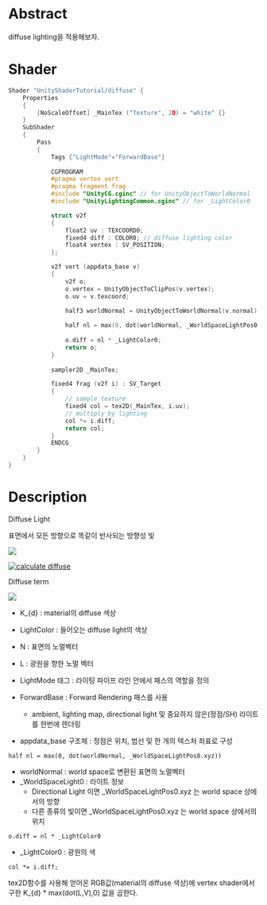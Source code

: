 # Abstract

diffuse lighting을 적용해보자.

# Shader

```c
Shader "UnityShaderTutorial/diffuse" {
    Properties
    {
        [NoScaleOffset] _MainTex ("Texture", 2D) = "white" {}
    }
    SubShader
    {
        Pass
        {
            Tags {"LightMode"="ForwardBase"}
        
            CGPROGRAM
            #pragma vertex vert
            #pragma fragment frag
            #include "UnityCG.cginc" // for UnityObjectToWorldNormal
            #include "UnityLightingCommon.cginc" // for _LightColor0

            struct v2f
            {
                float2 uv : TEXCOORD0;
                fixed4 diff : COLOR0; // diffuse lighting color
                float4 vertex : SV_POSITION;
            };

            v2f vert (appdata_base v)
            {
                v2f o;
                o.vertex = UnityObjectToClipPos(v.vertex);
                o.uv = v.texcoord;

                half3 worldNormal = UnityObjectToWorldNormal(v.normal);
               
                half nl = max(0, dot(worldNormal, _WorldSpaceLightPos0.xyz));
                
                o.diff = nl * _LightColor0;
                return o;
            }
            
            sampler2D _MainTex;

            fixed4 frag (v2f i) : SV_Target
            {
                // sample texture
                fixed4 col = tex2D(_MainTex, i.uv);
                // multiply by lighting
                col *= i.diff;
                return col;
            }
            ENDCG
        }
    }
}
```

# Description


Diffuse Light

표면에서 모든 방향으로 똑같이 반사되는 방향성 빛

![](http://developer.download.nvidia.com/CgTutorial/elementLinks/fig5_7.jpg)


[![calculate diffuse](http://developer.download.nvidia.com/CgTutorial/elementLinks/fig5_9.jpg)](http://developer.download.nvidia.com/CgTutorial/cg_tutorial_chapter05.html)

Diffuse term

![](/Assets/Tutorials/basic_light/diffuse_eq.png)

* K_{d} : material의 diffuse 색상
* LightColor : 들어오는 diffuse light의 색상
* N : 표면의 노멀벡터
* L : 광원을 향한 노멀 벡터

* LightMode 태그 : 라이팅 파이프 라인 안에서 패스의 역할을 정의
* ForwardBase : Forward Rendering 패스를 사용
    * ambient, lighting map, directional light 및 중요하지 않은(정점/SH) 라이트를 한번에 렌더링
* appdata_base 구조체 : 정점은 위치, 법선 및 한 개의 텍스처 좌표로 구성


```
half nl = max(0, dot(worldNormal, _WorldSpaceLightPos0.xyz))
```
* worldNormal : world space로 변환된 표면의 노멀벡터
* _WorldSpaceLight0 : 라이트 정보
    * Directional Light 이면 _WorldSpaceLightPos0.xyz 는 world space 상에서의 방향
    * 다른 종류의 빛이면 _WorldSpaceLightPos0.xyz 는 world space 상에서의 위치


```
o.diff = nl * _LightColor0
```
* _LightColor0 : 광원의 색

```
col *= i.diff;
```
tex2D함수를 사용해 얻어온 RGB값(material의 diffuse 색상)에 vertex shader에서 구한 K_{d} * max(dot(L,V),0) 값을 곱한다.